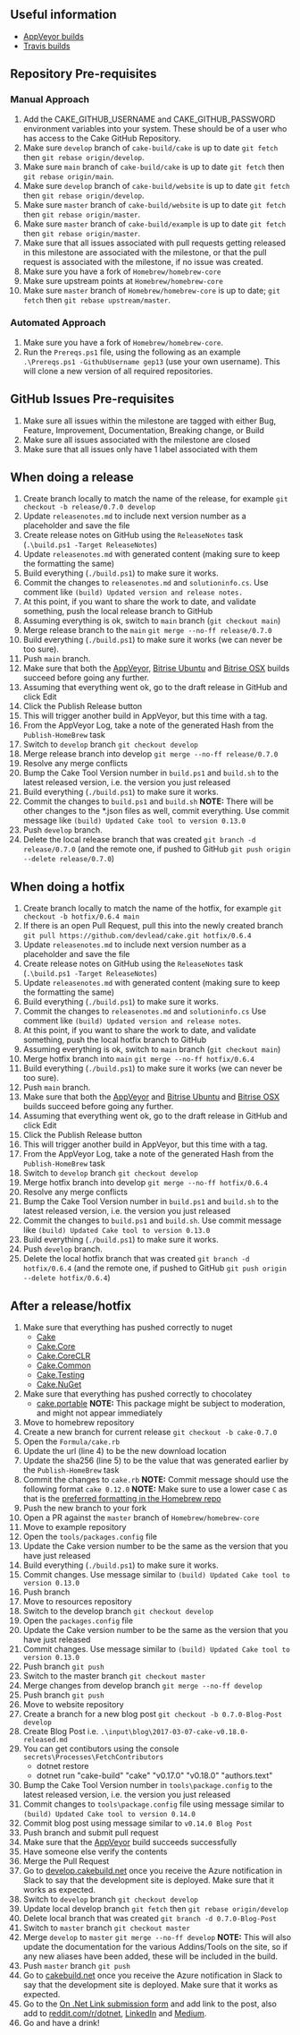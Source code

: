 ## Useful information

* [AppVeyor builds](https://ci.appveyor.com/project/cakebuild/cake)
* [Travis builds](https://travis-ci.org/cake-build/cake)

## Repository Pre-requisites

### Manual Approach

1. Add the CAKE_GITHUB_USERNAME and CAKE_GITHUB_PASSWORD environment variables into your system. These should be of a user who has access to the Cake GitHub Repository.
1. Make sure `develop` branch of `cake-build/cake` is up to date `git fetch` then `git rebase origin/develop`.
1. Make sure `main` branch of `cake-build/cake` is up to date `git fetch` then `git rebase origin/main`.
1. Make sure `develop` branch of `cake-build/website` is up to date `git fetch` then `git rebase origin/develop`.
1. Make sure `master` branch of `cake-build/website` is up to date `git fetch` then `git rebase origin/master`.
1. Make sure `master` branch of `cake-build/example` is up to date `git fetch` then `git rebase origin/master`.
1. Make sure that all issues associated with pull requests getting released in this milestone are associated with the milestone, or that the pull request is associated with the milestone, if no issue was created.
1. Make sure you have a fork of `Homebrew/homebrew-core`
1. Make sure upstream points at `Homebrew/homebrew-core`
1. Make sure `master` branch of `Homebrew/homebrew-core` is up to date; `git fetch` then `git rebase upstream/master`.

### Automated Approach
1. Make sure you have a fork of `Homebrew/homebrew-core`.
1. Run the `Prereqs.ps1` file, using the following as an example `.\Prereqs.ps1 -GithubUsername gep13` (use your own username). This will clone a new version of all required repositories.

## GitHub Issues Pre-requisites

1. Make sure all issues within the milestone are tagged with either Bug, Feature, Improvement, Documentation, Breaking change, or Build
1. Make sure all issues associated with the milestone are closed
1. Make sure that all issues only have 1 label associated with them

## When doing a release

1. Create branch locally to match the name of the release, for example `git checkout -b release/0.7.0 develop`
1. Update `releasenotes.md` to include next version number as a placeholder and save the file
1. Create release notes on GitHub using the `ReleaseNotes` task (`.\build.ps1 -Target ReleaseNotes`)
1. Update `releasenotes.md` with generated content (making sure to keep the formatting the same)
1. Build everything (`./build.ps1`) to make sure it works.
1. Commit the changes to `releasenotes.md` and `solutioninfo.cs`. Use comment like `(build) Updated version and release notes.`
1. At this point, if you want to share the work to date, and validate something, push the local release branch to GitHub
1. Assuming everything is ok, switch to `main` branch (`git checkout main`)
1. Merge release branch to the `main` `git merge --no-ff release/0.7.0`
1. Build everything (`./build.ps1`) to make sure it works (we can never be too sure).
1. Push `main` branch.
1. Make sure that both the [AppVeyor](https://ci.appveyor.com/project/cakebuild/cake), [Bitrise Ubuntu](https://www.bitrise.io/app/b811c91a26b1ea80#/builds) and [Bitrise OSX](https://www.bitrise.io/app/7a9d707b00881436#/builds) builds succeed before going any further.
1. Assuming that everything went ok, go to the draft release in GitHub and click Edit
1. Click the Publish Release button
1. This will trigger another build in AppVeyor, but this time with a tag.
1. From the AppVeyor Log, take a note of the generated Hash from the `Publish-HomeBrew` task
1. Switch to `develop` branch `git checkout develop`
1. Merge release branch into develop `git merge --no-ff release/0.7.0`
1. Resolve any merge conflicts
1. Bump the Cake Tool Version number in `build.ps1` and `build.sh` to the latest released version, i.e. the version you just released
1. Build everything (`./build.ps1`) to make sure it works.
1. Commit the changes to `build.ps1` and `build.sh`  **NOTE:** There will be other changes to the *.json files as well, commit everything. Use commit message like `(build) Updated Cake tool to version 0.13.0`
1. Push `develop` branch.
1. Delete the local release branch that was created `git branch -d release/0.7.0` (and the remote one, if pushed to GitHub `git push origin --delete release/0.7.0`)

## When doing a hotfix

1. Create branch locally to match the name of the hotfix, for example `git checkout -b hotfix/0.6.4 main`
1. If there is an open Pull Request, pull this into the newly created branch `git pull https://github.com/devlead/cake.git hotfix/0.6.4`
1. Update `releasenotes.md` to include next version number as a placeholder and save the file
1. Create release notes on GitHub using the `ReleaseNotes` task (`.\build.ps1 -Target ReleaseNotes`)
1. Update `releasenotes.md` with generated content (making sure to keep the formatting the same)
1. Build everything (`./build.ps1`) to make sure it works.
1. Commit the changes to `releasenotes.md` and `solutioninfo.cs` Use comment like `(build) Updated version and release notes`.
1. At this point, if you want to share the work to date, and validate something, push the local hotfix branch to GitHub
1. Assuming everything is ok, switch to `main` branch (`git checkout main`)
1. Merge hotfix branch into `main` `git merge --no-ff hotfix/0.6.4`
1. Build everything (`./build.ps1`) to make sure it works (we can never be too sure).
1. Push `main` branch.
1. Make sure that both the [AppVeyor](https://ci.appveyor.com/project/cakebuild/cake) and [Bitrise Ubuntu](https://www.bitrise.io/app/b811c91a26b1ea80#/builds) and [Bitrise OSX](https://www.bitrise.io/app/7a9d707b00881436#/builds) builds succeed before going any further.
1. Assuming that everything went ok, go to the draft release in GitHub and click Edit
1. Click the Publish Release button
1. This will trigger another build in AppVeyor, but this time with a tag.
1. From the AppVeyor Log, take a note of the generated Hash from the `Publish-HomeBrew` task
1. Switch to `develop` branch `git checkout develop`
1. Merge hotfix branch into develop `git merge --no-ff hotfix/0.6.4`
1. Resolve any merge conflicts
1. Bump the Cake Tool Version number in `build.ps1` and `build.sh` to the latest released version, i.e. the version you just released
1. Commit the changes to `build.ps1` and `build.sh`. Use commit message like `(build) Updated Cake tool to version 0.13.0`
1. Build everything (`./build.ps1`) to make sure it works.
1. Push `develop` branch.
1. Delete the local hotfix branch that was created `git branch -d hotfix/0.6.4` (and the remote one, if pushed to GitHub `git push origin --delete hotfix/0.6.4`)

## After a release/hotfix

1. Make sure that everything has pushed correctly to nuget
    * [Cake](https://www.nuget.org/packages/Cake/)
    * [Cake.Core](https://www.nuget.org/packages/Cake.Core/)
    * [Cake.CoreCLR](https://www.nuget.org/packages/Cake.CoreCLR/)
    * [Cake.Common](https://www.nuget.org/packages/Cake.Common/)
    * [Cake.Testing](https://www.nuget.org/packages/Cake.Testing/)
    * [Cake.NuGet](https://www.nuget.org/packages/Cake.NuGet/)
1. Make sure that everything has pushed correctly to chocolatey
    * [cake.portable](https://chocolatey.org/packages/cake.portable) **NOTE:** This package might be subject to moderation, and might not appear immediately
1. Move to homebrew repository
1. Create a new branch for current release `git checkout -b cake-0.7.0`
1. Open the `Formula/cake.rb`
1. Update the url (line 4) to be the new download location
1. Update the sha256 (line 5) to be the value that was generated earlier by the `Publish-HomeBrew` task
1. Commit the changes to `cake.rb`  **NOTE:** Commit message should use the following format `cake 0.12.0`  **NOTE:** Make sure to use a lower case `C` as that is the [preferred formatting in the Homebrew repo](https://github.com/Homebrew/homebrew-core/pull/4857#issuecomment-247475453)
1. Push the new branch to your fork
1. Open a PR against the `master` branch of `Homebrew/homebrew-core`
1. Move to example repository
1. Open the `tools/packages.config` file
1. Update the Cake version number to be the same as the version that you have just released
1. Build everything (`./build.ps1`) to make sure it works.
1. Commit changes. Use message similar to `(build) Updated Cake tool to version 0.13.0`
1. Push branch
1. Move to resources repository
1. Switch to the develop branch `git checkout develop`
1. Open the `packages.config` file
1. Update the Cake version number to be the same as the version that you have just released
1. Commit changes. Use message similar to `(build) Updated Cake tool to version 0.13.0`
1. Push branch `git push`
1. Switch to the master branch `git checkout master`
1. Merge changes from develop branch `git merge --no-ff develop`
1. Push branch `git push`
1. Move to website repository
1. Create a branch for a new blog post `git checkout -b 0.7.0-Blog-Post develop`
1. Create Blog Post i.e. `.\input\blog\2017-03-07-cake-v0.18.0-released.md`
1. You can get contibutors using the console `secrets\Processes\FetchContributors`
    * dotnet restore
    * dotnet run "cake-build" "cake" "v0.17.0" "v0.18.0" "authors.text"
1. Bump the Cake Tool Version number in `tools\package.config` to the latest released version, i.e. the version you just released
1. Commit changes to `tools\package.config` file using message similar to `(build) Updated Cake tool to version 0.14.0`
1. Commit blog post using message similar to `v0.14.0 Blog Post`
1. Push branch and submit pull request
1. Make sure that the [AppVeyor](https://ci.appveyor.com/project/cakebuild/website) build succeeds successfully
1. Have someone else verify the contents
1. Merge the Pull Request
1. Go to [develop.cakebuild.net](https://develop.cakebuild.net) once you receive the Azure notification in Slack to say that the development site is deployed.  Make sure that it works as expected.
1. Switch to `develop` branch `git checkout develop`
1. Update local develop branch `git fetch` then `git rebase origin/develop`
1. Delete local branch that was created `git branch -d 0.7.0-Blog-Post`
1. Switch to `master` branch `git checkout master`
1. Merge `develop` to `master`  `git merge --no-ff develop` **NOTE:** This will also update the documentation for the various Addins/Tools on the site, so if any new aliases have been added, these will be included in the build.
1. Push `master` branch `git push`
1. Go to [cakebuild.net](https://cakebuild.net/) once you receive the Azure notification in Slack to say that the development site is deployed.  Make sure that it works as expected.
1. Go to the [On .Net Link submission form](https://weekindotnet.azurewebsites.net/) and add link to the post, also add to [reddit.com/r/dotnet](https://reddit.com/r/dotnet), [LinkedIn](https://www.linkedin.com/company-beta/17902391/) and [Medium](https://medium.com/@cakebuildnet).
1. Go and have a drink!
